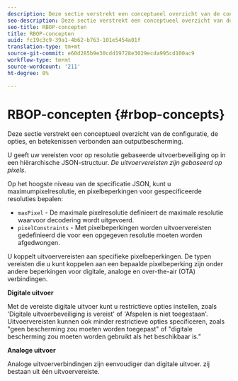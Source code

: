 ```yaml
---
description: Deze sectie verstrekt een conceptueel overzicht van de configuratie, de opties, en betekenissen verbonden aan outputbescherming.
seo-description: Deze sectie verstrekt een conceptueel overzicht van de configuratie, de opties, en betekenissen verbonden aan outputbescherming.
seo-title: RBOP-concepten
title: RBOP-concepten
uuid: fc19c3c9-39a1-4b62-b763-101e5454a01f
translation-type: tm+mt
source-git-commit: e60d285b9e30cdd19728e3029ecda995cd100ac9
workflow-type: tm+mt
source-wordcount: '211'
ht-degree: 0%

---
```



# RBOP-concepten {#rbop-concepts}

Deze sectie verstrekt een conceptueel overzicht van de configuratie, de opties, en betekenissen verbonden aan outputbescherming.

U geeft uw vereisten voor op resolutie gebaseerde uitvoerbeveiliging op in een hiërarchische JSON-structuur. *De uitvoervereisten zijn gebaseerd op pixels.*

Op het hoogste niveau van de specificatie JSON, kunt u maximumpixelresolutie, en pixelbeperkingen voor gespecificeerde resoluties bepalen:

* `maxPixel` - De maximale pixelresolutie definieert de maximale resolutie waarvoor decodering wordt uitgevoerd.
* `pixelConstraints` - Met pixelbeperkingen worden uitvoervereisten gedefinieerd die voor een opgegeven resolutie moeten worden afgedwongen.

U koppelt uitvoervereisten aan specifieke pixelbeperkingen. De typen vereisten die u kunt koppelen aan een bepaalde pixelbeperking zijn onder andere beperkingen voor digitale, analoge en over-the-air (OTA) verbindingen.

**Digitale uitvoer**

Met de vereiste digitale uitvoer kunt u restrictieve opties instellen, zoals &#39;Digitale uitvoerbeveiliging is vereist&#39; of &#39;Afspelen is niet toegestaan&#39;. Uitvoervereisten kunnen ook minder restrictieve opties specificeren, zoals &quot;geen bescherming zou moeten worden toegepast&quot; of &quot;digitale bescherming zou moeten worden gebruikt als het beschikbaar is.&quot;

**Analoge uitvoer**

Analoge uitvoerverbindingen zijn eenvoudiger dan digitale uitvoer. zij bestaan uit één uitvoervereiste.
